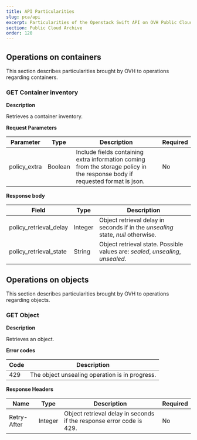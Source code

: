```yaml
---
title: API Particularities
slug: pca/api
excerpt: Particularities of the Openstack Swift API on OVH Public Cloud Archives
section: Public Cloud Archive
order: 120
---
```



## Operations on containers
This section describes particularities brought by OVH to operations regarding containers.


### GET Container inventory
**Description**

Retrieves a container inventory.

**Request Parameters**

|Parameter|Type|Description|Required|
|---|---|---|---|
|policy_extra|Boolean|Include fields containing extra information coming from the storage policy in the response body if requested format is json.|No|

**Response body**

|Field|Type|Description|
|---|---|---|
|policy_retrieval_delay|Integer|Object retrieval delay in seconds if in the *unsealing* state, *null* otherwise.|
|policy_retrieval_state|String|Object retrieval state. Possible values are: *sealed*, *unsealing*, *unsealed*.|


## Operations on objects
This section describes particularities brought by OVH to operations regarding objects.


### GET Object
**Description**

Retrieves an object.

**Error codes**

|Code|Description|
|---|---|
|429|The object unsealing operation is in progress.|

**Response Headers**

|Name|Type|Description|Required|
|---|---|---|---|
|Retry-After|Integer|Object retrieval delay in seconds if the response error code is 429.|No|